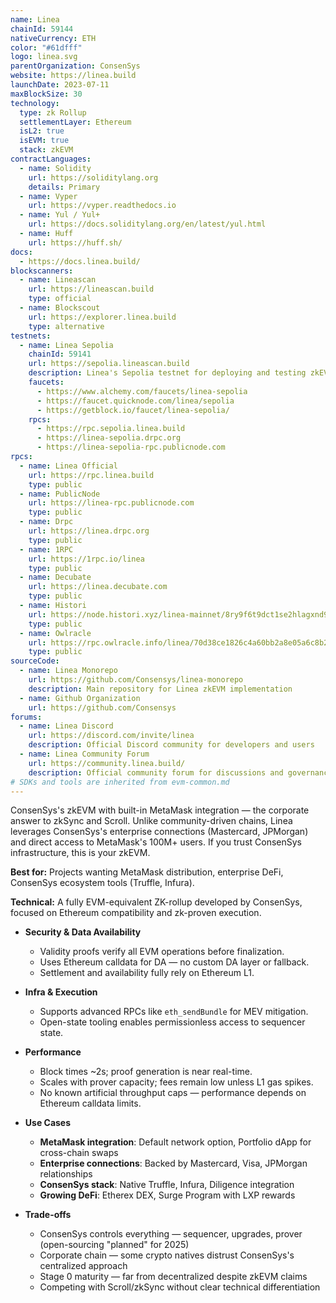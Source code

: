 ```yaml
---
name: Linea
chainId: 59144
nativeCurrency: ETH
color: "#61dfff"
logo: linea.svg
parentOrganization: ConsenSys
website: https://linea.build
launchDate: 2023-07-11
maxBlockSize: 30
technology:
  type: zk Rollup
  settlementLayer: Ethereum
  isL2: true
  isEVM: true
  stack: zkEVM
contractLanguages:
  - name: Solidity
    url: https://soliditylang.org
    details: Primary
  - name: Vyper
    url: https://vyper.readthedocs.io
  - name: Yul / Yul+
    url: https://docs.soliditylang.org/en/latest/yul.html
  - name: Huff
    url: https://huff.sh/
docs:
  - https://docs.linea.build/
blockscanners:
  - name: Lineascan
    url: https://lineascan.build
    type: official
  - name: Blockscout
    url: https://explorer.linea.build
    type: alternative
testnets:
  - name: Linea Sepolia
    chainId: 59141
    url: https://sepolia.lineascan.build
    description: Linea's Sepolia testnet for deploying and testing zkEVM applications.
    faucets:
      - https://www.alchemy.com/faucets/linea-sepolia
      - https://faucet.quicknode.com/linea/sepolia
      - https://getblock.io/faucet/linea-sepolia/
    rpcs:
      - https://rpc.sepolia.linea.build
      - https://linea-sepolia.drpc.org
      - https://linea-sepolia-rpc.publicnode.com
rpcs:
  - name: Linea Official
    url: https://rpc.linea.build
    type: public
  - name: PublicNode
    url: https://linea-rpc.publicnode.com
    type: public
  - name: Drpc
    url: https://linea.drpc.org
    type: public
  - name: 1RPC
    url: https://1rpc.io/linea
    type: public
  - name: Decubate
    url: https://linea.decubate.com
    type: public
  - name: Histori
    url: https://node.histori.xyz/linea-mainnet/8ry9f6t9dct1se2hlagxnd9n2a
    type: public
  - name: Owlracle
    url: https://rpc.owlracle.info/linea/70d38ce1826c4a60bb2a8e05a6c8b20f
    type: public
sourceCode:
  - name: Linea Monorepo
    url: https://github.com/Consensys/linea-monorepo
    description: Main repository for Linea zkEVM implementation
  - name: Github Organization
    url: https://github.com/Consensys
forums:
  - name: Linea Discord
    url: https://discord.com/invite/linea
    description: Official Discord community for developers and users
  - name: Linea Community Forum
    url: https://community.linea.build/
    description: Official community forum for discussions and governance
# SDKs and tools are inherited from evm-common.md
---
```


ConsenSys's zkEVM with built-in MetaMask integration — the corporate answer to zkSync and Scroll. Unlike community-driven chains, Linea leverages ConsenSys's enterprise connections (Mastercard, JPMorgan) and direct access to MetaMask's 100M+ users. If you trust ConsenSys infrastructure, this is your zkEVM.

**Best for:** Projects wanting MetaMask distribution, enterprise DeFi, ConsenSys ecosystem tools (Truffle, Infura).

**Technical:** A fully EVM-equivalent ZK-rollup developed by ConsenSys, focused on Ethereum compatibility and zk-proven execution.

- **Security & Data Availability**
  - Validity proofs verify all EVM operations before finalization.
  - Uses Ethereum calldata for DA — no custom DA layer or fallback.
  - Settlement and availability fully rely on Ethereum L1.

- **Infra & Execution**
  - Supports advanced RPCs like `eth_sendBundle` for MEV mitigation.
  - Open-state tooling enables permissionless access to sequencer state.

- **Performance**
  - Block times ~2s; proof generation is near real-time.
  - Scales with prover capacity; fees remain low unless L1 gas spikes.
  - No known artificial throughput caps — performance depends on Ethereum calldata limits.

- **Use Cases**
  - **MetaMask integration**: Default network option, Portfolio dApp for cross-chain swaps
  - **Enterprise connections**: Backed by Mastercard, Visa, JPMorgan relationships
  - **ConsenSys stack**: Native Truffle, Infura, Diligence integration
  - **Growing DeFi**: Etherex DEX, Surge Program with LXP rewards

- **Trade-offs**
  - ConsenSys controls everything — sequencer, upgrades, prover (open-sourcing "planned" for 2025)
  - Corporate chain — some crypto natives distrust ConsenSys's centralized approach
  - Stage 0 maturity — far from decentralized despite zkEVM claims
  - Competing with Scroll/zkSync without clear technical differentiation
